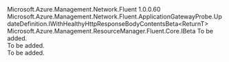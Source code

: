 <Type Name="IWithHealthyHttpResponseBodyContents&lt;ReturnT&gt;" FullName="Microsoft.Azure.Management.Network.Fluent.ApplicationGatewayProbe.UpdateDefinition.IWithHealthyHttpResponseBodyContents&lt;ReturnT&gt;">
  <TypeSignature Language="C#" Value="public interface IWithHealthyHttpResponseBodyContents&lt;ReturnT&gt; : Microsoft.Azure.Management.Network.Fluent.ApplicationGatewayProbe.UpdateDefinition.IWithHealthyHttpResponseBodyContentsBeta&lt;ReturnT&gt;, Microsoft.Azure.Management.ResourceManager.Fluent.Core.IBeta" />
  <TypeSignature Language="ILAsm" Value=".class public interface auto ansi abstract IWithHealthyHttpResponseBodyContents`1&lt;ReturnT&gt; implements class Microsoft.Azure.Management.Network.Fluent.ApplicationGatewayProbe.UpdateDefinition.IWithHealthyHttpResponseBodyContentsBeta`1&lt;!ReturnT&gt;, class Microsoft.Azure.Management.ResourceManager.Fluent.Core.IBeta" />
  <TypeSignature Language="DocId" Value="T:Microsoft.Azure.Management.Network.Fluent.ApplicationGatewayProbe.UpdateDefinition.IWithHealthyHttpResponseBodyContents`1" />
  <TypeSignature Language="VB.NET" Value="Public Interface IWithHealthyHttpResponseBodyContents(Of ReturnT)&#xA;Implements IBeta, IWithHealthyHttpResponseBodyContentsBeta(Of ReturnT)" />
  <TypeSignature Language="F#" Value="type IWithHealthyHttpResponseBodyContents&lt;'ReturnT&gt; = interface&#xA;    interface IWithHealthyHttpResponseBodyContentsBeta&lt;'ReturnT&gt;&#xA;    interface IBeta" />
  <AssemblyInfo>
    <AssemblyName>Microsoft.Azure.Management.Network.Fluent</AssemblyName>
    <AssemblyVersion>1.0.0.60</AssemblyVersion>
  </AssemblyInfo>
  <TypeParameters>
    <TypeParameter Name="ReturnT" />
  </TypeParameters>
  <Interfaces>
    <Interface>
      <InterfaceName>Microsoft.Azure.Management.Network.Fluent.ApplicationGatewayProbe.UpdateDefinition.IWithHealthyHttpResponseBodyContentsBeta&lt;ReturnT&gt;</InterfaceName>
    </Interface>
    <Interface>
      <InterfaceName>Microsoft.Azure.Management.ResourceManager.Fluent.Core.IBeta</InterfaceName>
    </Interface>
  </Interfaces>
  <Docs>
    <typeparam name="ReturnT">To be added.</typeparam>
    <summary>To be added.</summary>
    <remarks>To be added.</remarks>
  </Docs>
  <Members />
</Type>